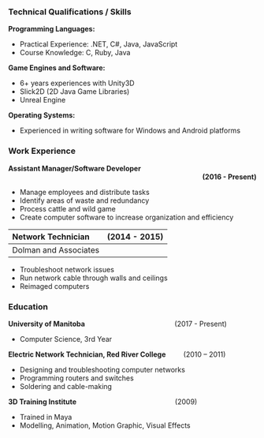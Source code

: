 ### Technical Qualifications / Skills

**Programming Languages:**
- Practical Experience: .NET, C#, Java, JavaScript
- Course Knowledge: C, Ruby, Java

**Game Engines and Software:**
- 6+ years experiences with Unity3D
- Slick2D (2D Java Game Libraries)
- Unreal Engine

**Operating Systems:**
- Experienced in writing software for Windows and Android platforms

### Work Experience

<div style="text-align: left"><b> Assistant Manager/Software Developer</b> </div> 
<div style="text-align: right"><b>(2016 - Present)</b></div>
     
- Manage employees and distribute tasks
- Identify areas of waste and redundancy
- Process cattle and wild game
- Create computer software to increase organization and efficiency

| Network Technician    | (2014 - 2015) |
|:----------------------|--------------:|
| Dolman and Associates |               |

- Troubleshoot network issues
- Run network cable through walls and ceilings
- Reimaged computers

### Education

**University of Manitoba**&emsp;&emsp;&emsp;&emsp;&emsp;&emsp;&emsp;&emsp;&emsp;&emsp;&emsp;&emsp;&emsp;(2017 - Present) <br />
- Computer Science, 3rd Year

**Electric Network Technician, Red River College** &emsp;&emsp; (2010 – 2011) <br />
- Designing and troubleshooting computer networks
- Programming routers and switches
- Soldering and cable-making

**3D Training Institute**&emsp;&emsp;&emsp;&emsp;&emsp;&emsp;&emsp;&emsp;&emsp;&emsp;&emsp;&emsp;&emsp;&emsp; (2009) <br />
- Trained in Maya
- Modelling, Animation, Motion Graphic, Visual Effects

